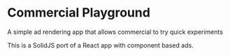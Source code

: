 # Commercial Playground

A simple ad rendering app that allows commercial to try quick experiments

This is a SolidJS port of a React app with component based ads.
